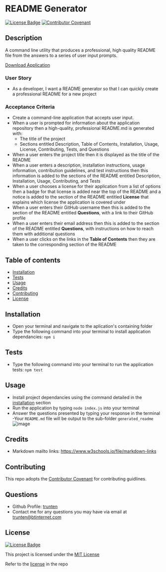 # README Generator

[![License Badge](https://img.shields.io/badge/License-MIT-green.svg)](https://choosealicense.com/licenses/mit/)
[![Contributor Covenant](https://img.shields.io/badge/Contributor%20Covenant-2.1-4baaaa.svg)](https://www.contributor-covenant.org/version/2/1/code_of_conduct/)

## Description
A command line utility that produces a professional, high quality README file from the answers to a series of user input prompts.

[Download Application](https://github.com/trunten/ubbc-readme-generator/archive/refs/heads/main.zip)

### User Story
- As a developer, I want a README generator so that I can quickly create a professional README for a new project

### Acceptance Criteria

* Create a command-line application that accepts user input.
* When a user is prompted for information about the application repository then a high-quality, professional README.md is generated with:
    * The title of the project 
    * Sections entitled Description, Table of Contents, Installation, Usage,  License, Contributing, Tests, and Questions
* When a user enters the project title then it is displayed as the title of the README
* When a user enters a description, installation instructions, usage information, contribution guidelines, and test instructions then this information is added to the sections of the README entitled Description, Installation, Usage, Contributing, and Tests
* When a user chooses a license for their application from a list of options then a badge for that license is added near the top of the README and a notice is added to the section of the README entitled **License** that explains which license the application is covered under
* When a user enters their GitHub username then this is added to the section of the README entitled **Questions**, with a link to their GitHub profile
* When a user enters their email address then this is added to the section of the README entitled **Questions**, with instructions on how to reach them with additional questions
* When a user clicks on the links in the **Table of Contents** then they are taken to the corresponding section of the README

## Table of contents
- [Installation](#installation)
- [Tests](#tests)
- [Usage](#usage)
- [Credits](#credits)
- [Contributing](#contributing)
- [License](#license)

## Installation
- Open your terminal and navigate to the aplication's containing folder
- Type the following command into your terminal to install application dependancies:
 ```npm i```

## Tests
- Type the following command into your terminal to run the application tests:
```npm test```

## Usage
- Install project dependancies using the command detailed in the [installation](#installation) section
- Run the application by typing <code>node index.js</code> into your terminal
- Answer the questions presented by typing your response in the terminal
-Your <code>README.md</code> file will be output to the sub-folder <code>generated_readme</code> 
![image](./assets/images/app-screenshot.png)

## Credits
- Markdown mailto links: https://www.w3schools.io/file/markdown-links

## Contributing
This repo adopts the [Contributor Covenant](https://www.contributor-covenant.org/version/2/1/code_of_conduct/) for contributing guidlines.

## Questions
- Github Profile: [trunten](https://github.com/trunten)
- Contact me for any questions you may have via email at [trunten@btinternet.com](mailto:trunten@btinternet.com)

## License
[![License Badge](https://img.shields.io/badge/License-MIT-green.svg)](https://choosealicense.com/licenses/mit/)

This project is licensed under the [MIT License](https://choosealicense.com/licenses/mit/)

Refer to the [license](LICENSE) in the repo
